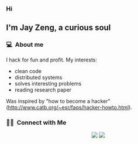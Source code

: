 ### Hi 

<h2>I'm Jay Zeng, a curious soul</h2>

<h3> 💻 &nbsp;About me </h3>

I hack for fun and profit. My interests:
- clean code
- distributed systems
- solves interesting problems 
- reading research paper

Was inspired by "how to become a hacker" (http://www.catb.org/~esr/faqs/hacker-howto.html). 

<h3> 🤝🏻 &nbsp;Connect with Me </h3>

<p align="center">
<a href="[https://www.linkedin.com/in/jayzeng](https://www.linkedin.com/in/jayzeng)"><img src="https://img.shields.io/badge/-Jay%20Zeng-0077B5?style=flat-square&logo=Linkedin&logoColor=white"/></a>
<a href="mailto:jayzeng@jay-zeng.com.com"><img src="https://img.shields.io/badge/-jayzeng@jay--zeng.com-D14836?style=flat-square&logo=Gmail&logoColor=white"/></a>
